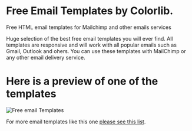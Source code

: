 # Free Email Templates by Colorlib.

Free HTML email templates for Mailchimp and other emails services

Huge selection of the best free email templates you will ever find. All templates are responsive and will work with all popular emails such as Gmail, Outlook and ohers. You can use these templates with MailChimp or any other email delivery service. 

# Here is a preview of one of the templates

![Free email Templates](https://colorlib.com/wp/wp-content/uploads/sites/2/email-templates.jpg)

For more email templates like this one [please see this list](https://colorlib.com/wp/responsive-html-email-templates/). 
